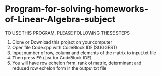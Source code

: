 # Program-for-solving-homeworks-of-Linear-Algebra-subject
TO USE THIS PROGRAM, PLEASE FOLLOWING THESE STEPS
1. Clone or Download this project on your computer
2. Open file Code.cpp with CodeBlock IDE (SUGGEST)
3. Input number of row, column and elements of the matrix to input.txt file
4. Then press F9 (just for CodeBlock IDE)
5. You will have row echelon form, rank of matrix, determinant and reduced row echelon form in the output.txt file
